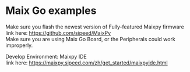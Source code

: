 # Maix Go examples

Make sure you flash the newest version of Fully-featured Maixpy firmware  
link here: https://github.com/sipeed/MaixPy  
Make sure you are using Maix Go Board, or the Peripherals could work improperly.  

Develop Environment: Maixpy IDE  
link here: https://maixpy.sipeed.com/zh/get_started/maixpyide.html